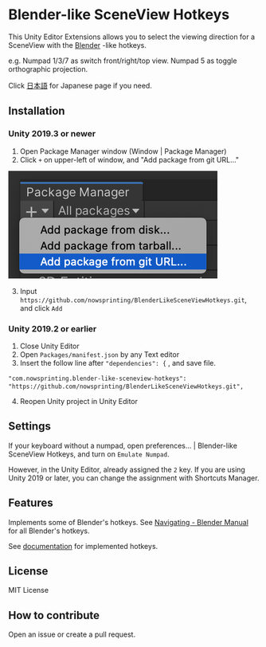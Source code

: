 # Blender-like SceneView Hotkeys

This Unity Editor Extensions allows you to select the viewing direction for a SceneView with the [Blender](https://www.blender.org/) -like hotkeys.

e.g. Numpad 1/3/7 as switch front/right/top view.
Numpad 5 as toggle orthographic projection.

Click [日本語](./README_ja.md) for Japanese page if you need.


## Installation

### Unity 2019.3 or newer

1. Open Package Manager window (Window | Package Manager)
2. Click `+` on upper-left of window, and "Add package from git URL..."

![](./Documentation~/add_package_from_git_url.png)

3. Input `https://github.com/nowsprinting/BlenderLikeSceneViewHotkeys.git`, and click `Add`

### Unity 2019.2 or earlier

1. Close Unity Editor
2. Open `Packages/manifest.json` by any Text editor
3. Insert the follow line after `"dependencies": {` , and save file.

```
"com.nowsprinting.blender-like-sceneview-hotkeys": "https://github.com/nowsprinting/BlenderLikeSceneViewHotkeys.git",
```

4. Reopen Unity project in Unity Editor


## Settings

If your keyboard without a numpad, open preferences... | Blender-like SceneView Hotkeys, and turn on `Emulate Numpad`.

However, in the Unity Editor, already assigned the `2` key. If you are using Unity 2019 or later, you can change the assignment with Shortcuts Manager.


## Features

Implements some of Blender's hotkeys.
See [Navigating - Blender Manual](https://docs.blender.org/manual/en/latest/editors/3dview/navigate/index.html) for all Blender's hotkeys.

See [documentation](./Documentation~/BlenderLikeSceneViewHotkeys.md) for implemented hotkeys.


## License

MIT License


## How to contribute

Open an issue or create a pull request.
